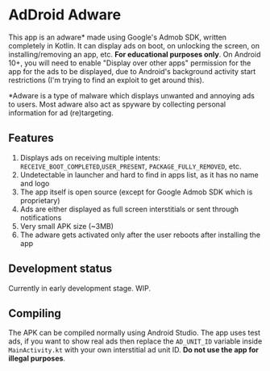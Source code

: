 # AdDroid Adware
This app is an adware* made using Google's Admob SDK, written completely in Kotlin. It can display ads on boot, on unlocking the screen, on installing/removing an app, etc. **For educational purposes only**.
On Android 10+, you will need to enable "Display over other apps" permission for the app for the ads to be displayed, due to Android's background activity start restrictions (I'm trying to find an exploit to get around this).

*Adware is a type of malware which displays unwanted and annoying ads to users. Most adware also act as spyware by collecting personal information for ad (re)targeting.
## Features
1. Displays ads on receiving multiple intents: `RECEIVE_BOOT_COMPLETED`,`USER_PRESENT`, `PACKAGE_FULLY_REMOVED`, etc.
2. Undetectable in launcher and hard to find in apps list, as it has no name and logo
3. The app itself is open source (except for Google Admob SDK which is proprietary)
4. Ads are either displayed as full screen interstitials or sent through notifications
5. Very small APK size (~3MB)
6. The adware gets activated only after the user reboots after installing the app

## Development status
Currently in early development stage. WIP.

## Compiling
The APK can be compiled normally using Android Studio. The app uses test ads, if you want to show real ads then replace the `AD_UNIT_ID` variable inside `MainActivity.kt` with your own interstitial ad unit ID. **Do not use the app for illegal purposes**.
